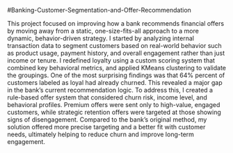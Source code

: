 #Banking-Customer-Segmentation-and-Offer-Recommendation

This project focused on improving how a bank recommends financial offers by moving away from a static, one-size-fits-all approach to a more dynamic, behavior-driven strategy. I started by analyzing internal transaction data to segment customers based on real-world behavior such as product usage, payment history, and overall engagement rather than just income or tenure. I redefined loyalty using a custom scoring system that combined key behavioral metrics, and applied KMeans clustering to validate the groupings. One of the most surprising findings was that 64% percent of customers labeled as loyal had already churned. This revealed a major gap in the bank’s current recommendation logic. To address this, I created a rule-based offer system that considered churn risk, income level, and behavioral profiles. Premium offers were sent only to high-value, engaged customers, while strategic retention offers were targeted at those showing signs of disengagement. Compared to the bank’s original method, my solution offered more precise targeting and a better fit with customer needs, ultimately helping to reduce churn and improve long-term engagement.
